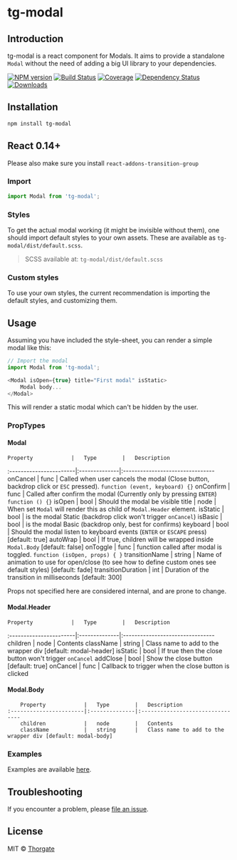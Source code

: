 # tg-modal

## Introduction

tg-modal is a react component for Modals. It aims to provide a standalone
`Modal` without the need of adding a big UI library to your dependencies.

[![NPM version][npm-image]][npm-url]
[![Build Status][travis-image]][travis-url]
[![Coverage][coveralls-image]][coveralls-url]
[![Dependency Status][depstat-image]][depstat-url]
[![Downloads][download-badge]][npm-url]

## Installation

```sh
npm install tg-modal
```

## React 0.14+

Please also make sure you install `react-addons-transition-group`

### Import

```js
import Modal from 'tg-modal';
```

### Styles

To get the actual modal working (it might be invisible without them), one should import
default styles to your own assets. These are available as `tg-modal/dist/default.scss`.

> SCSS available at: `tg-modal/dist/default.scss`

### Custom styles

To use your own styles, the current recommendation is importing the default styles,
and customizing them.

## Usage

Assuming you have included the style-sheet, you can render a simple modal like this:

```js
// Import the modal
import Modal from 'tg-modal';

<Modal isOpen={true} title="First modal" isStatic>
    Modal body...
</Modal>
```

This will render a static modal which can't be hidden by the user.

### PropTypes

#### Modal

    Property            |   Type        |   Description
:-----------------------|:--------------|:--------------------------------
    onCancel            |   func        |   Called when user cancels the modal (Close button, backdrop click or `ESC` pressed). `function (event, keyboard) {}`
    onConfirm           |   func        |   Called after confirm the modal (Currently only by pressing `ENTER`) `function () {}`
    isOpen              |   bool        |   Should the modal be visible
    title               |   node        |   When set `Modal` will render this as child of `Modal.Header` element.
    isStatic            |   bool        |   is the modal Static (backdrop click won't trigger `onCancel`)
    isBasic             |   bool        |   is the modal Basic (backdrop only, best for confirms)
    keyboard            |   bool        |   Should the modal listen to keyboard events (`ENTER` or `ESCAPE` press) [default: true]
    autoWrap            |   bool        |   If true, children will be wrapped inside `Modal.Body` [default: false]
    onToggle            |   func        |   function called after modal is toggled. `function (isOpen, props) { }`
    transitionName      |   string      |   Name of animation to use for open/close (to see how to define custom ones see default styles) [default: fade]
    transitionDuration  |   int         |   Duration of the transition in milliseconds [default: 300]

Props not specified here are considered internal, and are prone to change.

#### Modal.Header

    Property            |   Type        |   Description
:-----------------------|:--------------|:--------------------------------
    children            |   node        |   Contents
    className           |   string      |   Class name to add to the wrapper div [default: modal-header]
    isStatic            |   bool        |   If true then the close button won't trigger `onCancel`
    addClose            |   bool        |   Show the close button [default: true]
    onCancel            |   func        |   Callback to trigger when the close button is clicked

#### Modal.Body

        Property            |   Type        |   Description
    :-----------------------|:--------------|:--------------------------------
        children            |   node        |   Contents
        className           |   string      |   Class name to add to the wrapper div [default: modal-body]

### Examples

Examples are available [here][public-url].

## Troubleshooting

If you encounter a problem, please [file an issue](https://github.com/thorgate/tg-modal/issues).

## License

MIT © [Thorgate](http://github.com/thorgate)

[npm-url]: https://npmjs.org/package/tg-modal
[npm-image]: https://img.shields.io/npm/v/tg-modal.svg?style=flat-square

[travis-url]: https://travis-ci.org/thorgate/tg-modal
[travis-image]: https://img.shields.io/travis/thorgate/tg-modal.svg?style=flat-square

[coveralls-url]: https://coveralls.io/github/thorgate/tg-modal?branch=master
[coveralls-image]: https://coveralls.io/repos/github/thorgate/tg-modal/badge.svg?branch=master

[depstat-url]: https://david-dm.org/thorgate/tg-modal
[depstat-image]: https://david-dm.org/thorgate/tg-modal.svg?style=flat-square

[download-badge]: https://img.shields.io/npm/dm/tg-modal.svg?style=flat-square

[public-url]: https://thorgate.github.io/tg-modal
